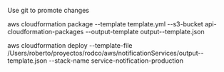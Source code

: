Use git to promote changes

aws cloudformation package --template template.yml --s3-bucket api-cloudformation-packages --output-template output--template.json

aws cloudformation deploy --template-file /Users/roberto/proyectos/rodco/aws/notificationServices/output--template.json --stack-name service-notification-production
